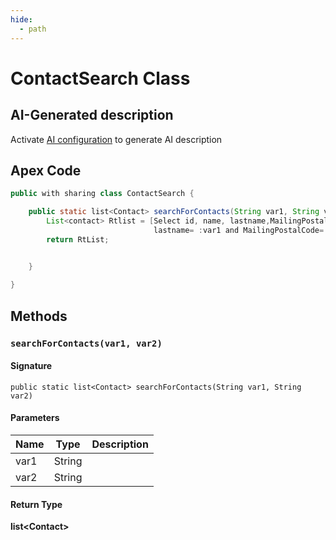 ```yaml
---
hide:
  - path
---
```


# ContactSearch Class

## AI-Generated description

Activate [AI configuration](https://sfdx-hardis.cloudity.com/salesforce-ai-setup/) to generate AI description

## Apex Code

```java
public with sharing class ContactSearch {

    public static list<Contact> searchForContacts(String var1, String var2)    {
        List<contact> Rtlist = [Select id, name, lastname,MailingPostalCode from Contact where
                                lastname= :var1 and MailingPostalCode= : var2 ];
        return RtList;


    }
    
}
```

## Methods
### `searchForContacts(var1, var2)`

#### Signature
```apex
public static list<Contact> searchForContacts(String var1, String var2)
```

#### Parameters
| Name | Type | Description |
|------|------|-------------|
| var1 | String |  |
| var2 | String |  |

#### Return Type
**list&lt;Contact&gt;**